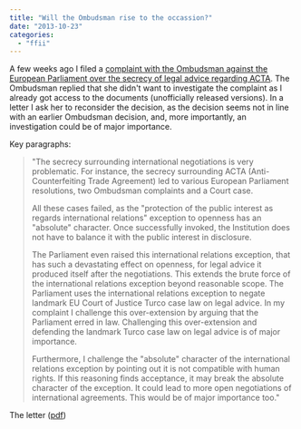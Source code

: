 ```yaml
---
title: "Will the Ombudsman rise to the occassion?"
date: "2013-10-23"
categories: 
  - "ffii"
---
```


A few weeks ago I filed a [complaint with the Ombudsman against the European Parliament over the secrecy of legal advice regarding ACTA](http://acta.ffii.org/?p=1948). The Ombudsman replied that she didn't want to investigate the complaint as I already got access to the documents (unofficially released versions). In a letter I ask her to reconsider the decision, as the decision seems not in line with an earlier Ombudsman decision, and, more importantly, an investigation could be of major importance.

Key paragraphs:

> "The secrecy surrounding international negotiations is very problematic. For instance, the secrecy surrounding ACTA (Anti-Counterfeiting Trade Agreement) led to various European Parliament resolutions, two Ombudsman complaints and a Court case.
> 
> All these cases failed, as the "protection of the public interest as regards international relations" exception to openness has an "absolute" character. Once successfully invoked, the Institution does not have to balance it with the public interest in disclosure.
> 
> The Parliament even raised this international relations exception, that has such a devastating effect on openness, for legal advice it produced itself after the negotiations. This extends the brute force of the international relations exception beyond reasonable scope. The Parliament uses the international relations exception to negate landmark EU Court of Justice Turco case law on legal advice. In my complaint I challenge this over-extension by arguing that the Parliament erred in law. Challenging this over-extension and defending the landmark Turco case law on legal advice is of major importance.
> 
> Furthermore, I challenge the "absolute" character of the international relations exception by pointing out it is not compatible with human rights. If this reasoning finds acceptance, it may break the absolute character of the exception. It could lead to more open negotiations of international agreements. This would be of major importance too."

The letter ([pdf](http://people.ffii.org/~ante/acta/FFII-Ombudsman-2013-10-23.pdf))
